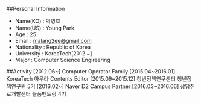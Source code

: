 ##Personal Information
* Name(KO) : 박영호
* Name(US) : Young Park
* Age : 25
* Email : malang2ee@gmail.com
* Nationality : Republic of Korea
* University : KoreaTech[2012 ~]
* Major : Computer Science Engireering

##Activity
[2012.06~] Computer Operator Family
[2015.04~2016.01] KoreaTech 아우라 Contents Editor
[2015.09~2015.12] 청년정책연구센터 청년정책연구원 5기
[2016.02~] Naver D2 Campus Partner
[2016.03~2016.06] 상담진로개발센터 늘품멘토링 4기
